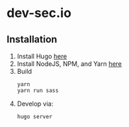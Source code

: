 # dev-sec.io

## Installation

1. Install Hugo [here](https://gohugo.io/getting-started/installing/)
2. Install NodeJS, NPM, and Yarn [here](https://yarnpkg.com/lang/en/docs/install/)
3. Build
    ```
    yarn
    yarn run sass
    ```
4. Develop via:
    ```
    hugo server
    ```
